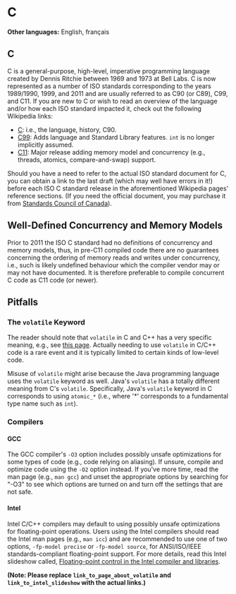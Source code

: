 # C

**Other languages:** English, français

## C

C is a general-purpose, high-level, imperative programming language created by Dennis Ritchie between 1969 and 1973 at Bell Labs. C is now represented as a number of ISO standards corresponding to the years 1989/1990, 1999, and 2011 and are usually referred to as C90 (or C89), C99, and C11. If you are new to C or wish to read an overview of the language and/or how each ISO standard impacted it, check out the following Wikipedia links:

* [C](https://en.wikipedia.org/wiki/C_(programming_language)): i.e., the language, history, C90.
* [C99](https://en.wikipedia.org/wiki/C99): Adds language and Standard Library features.  `int` is no longer implicitly assumed.
* [C11](https://en.wikipedia.org/wiki/C11): Major release adding memory model and concurrency (e.g., threads, atomics, compare-and-swap) support.

Should you have a need to refer to the actual ISO standard document for C, you can obtain a link to the last draft (which may well have errors in it!) before each ISO C standard release in the aforementioned Wikipedia pages' reference sections. (If you need the official document, you may purchase it from [Standards Council of Canada](https://www.scc.ca/)).


## Well-Defined Concurrency and Memory Models

Prior to 2011 the ISO C standard had no definitions of concurrency and memory models, thus, in pre-C11 compiled code there are no guarantees concerning the ordering of memory reads and writes under concurrency, i.e., such is likely undefined behaviour which the compiler vendor may or may not have documented. It is therefore preferable to compile concurrent C code as C11 code (or newer).


## Pitfalls

### The `volatile` Keyword

The reader should note that `volatile` in C and C++ has a very specific meaning, e.g., see [this page](link_to_page_about_volatile). Actually needing to use `volatile` in C/C++ code is a rare event and it is typically limited to certain kinds of low-level code.

Misuse of `volatile` might arise because the Java programming language uses the `volatile` keyword as well. Java's `volatile` has a totally different meaning from C's `volatile`. Specifically, Java's `volatile` keyword in C corresponds to using `atomic_*` (i.e., where '*' corresponds to a fundamental type name such as `int`).


### Compilers

#### GCC

The GCC compiler's `-O3` option includes possibly unsafe optimizations for some types of code (e.g., code relying on aliasing). If unsure, compile and optimize code using the `-O2` option instead. If you've more time, read the man page (e.g., `man gcc`) and unset the appropriate options by searching for "-O3" to see which options are turned on and turn off the settings that are not safe.

#### Intel

Intel C/C++ compilers may default to using possibly unsafe optimizations for floating-point operations. Users using the Intel compilers should read the Intel man pages (e.g., `man icc`) and are recommended to use one of two options, `-fp-model precise` or `-fp-model source`, for ANSI/ISO/IEEE standards-compliant floating-point support. For more details, read this Intel slideshow called, [Floating-point control in the Intel compiler and libraries](link_to_intel_slideshow).


**(Note:  Please replace `link_to_page_about_volatile` and `link_to_intel_slideshow` with the actual links.)**
